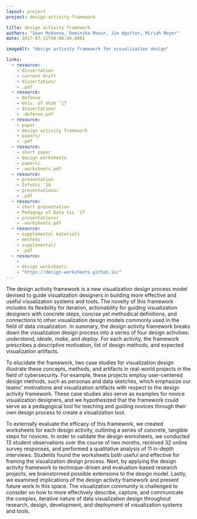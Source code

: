 ```yaml
---
layout: project
project: design-activity-framework

title: design activity framework
authors: "Sean McKenna, Dominika Mazur, Jim Agutter, Miriah Meyer"
date: 2017-07-31T00:00:00.000Z

imageAlt: "design activity framework for visualization design"

links:
  - resource:
    - dissertation
    - current draft
    - dissertation/
    - .pdf
  - resource:
    - defense
    - Univ. of Utah '17
    - dissertation/
    - -defense.pdf
  - resource:
    - paper
    - design activity framework
    - papers/
    - .pdf
  - resource:
    - short paper
    - design worksheets
    - papers/
    - -worksheets.pdf
  - resource:
    - presentation
    - InfoVis '14
    - presentations/
    - .pdf
  - resource:
    - short presentation
    - Pedagogy of Data Vis '17
    - presentations/
    - -worksheets.pdf
  - resource:
    - supplemental materials
    - methods
    - supplemental/
    - .pdf
  - resource:
    - 
    - design worksheets
    - "https://design-worksheets.github.io/"
---
```



The design activity framework is a new visualization design process model
devised to guide visualization designers in building more effective and useful
visualization systems and tools. The novelty of this framework includes its
flexibility for iteration, actionability for guiding visualization designers
with concrete steps, concise yet methodical definitions, and connections to
other visualization design models commonly used in the field of data
visualization. In summary, the design activity framework breaks down the
visualization design process into a series of four design activities:
_understand_, _ideate_, _make_, and _deploy_. For each activity, the framework
prescribes a descriptive motivation, list of design methods, and expected
visualization artifacts.


To elucidate the framework, two case studies for visualization design illustrate
these concepts, methods, and artifacts in real-world projects in the field of
cybersecurity. For example, these projects employ user-centered design methods,
such as personas and data sketches, which emphasize our teams' motivations and
visualization artifacts with respect to the design activity framework. These
case studies also serve as examples for novice visualization designers, and we
hypothesized that the framework could serve as a pedagogical tool for teaching
and guiding novices through their own design process to create a visualization
tool.


To externally evaluate the efficacy of this framework, we created worksheets for
each design activity, outlining a series of concrete, tangible steps for
novices. In order to validate the design worksheets, we conducted 13 student
observations over the course of two months, received 32 online survey responses,
and performed a qualitative analysis of 11 in-depth interviews. Students found
the worksheets both useful and effective for framing the visualization design
process. Next, by applying the design activity framework to technique-driven and
evaluation-based research projects, we brainstormed possible extensions to the
design model. Lastly, we examined implications of the design activity framework
and present future work in this space. The visualization community is challenged
to consider on how to more effectively describe, capture, and communicate the
complex, iterative nature of data visualization design throughout research,
design, development, and deployment of visualization systems and tools.

